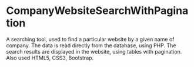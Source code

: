 # CompanyWebsiteSearchWithPagination
A searching tool, used to find a particular website by a given name of company. The data is read directly from the database, using PHP. The search results are displayed in the website, using tables with pagination. Also used HTML5, CSS3, Bootstrap.
